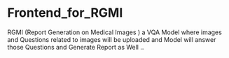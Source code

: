 # Frontend_for_RGMI
RGMI (Report Generation on Medical Images ) a VQA Model where images and Questions related to images will be uploaded and Model will answer those Questions and Generate Report as Well ..  
